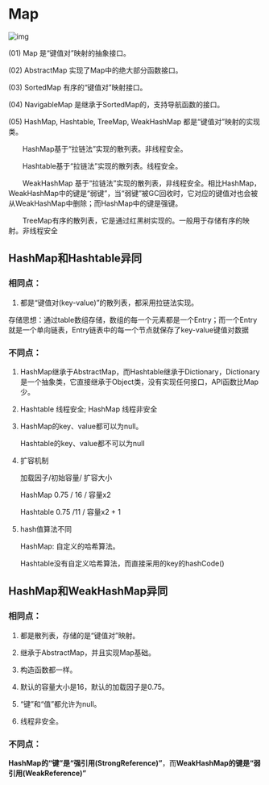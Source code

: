 # Map

![img](/.assets/map.jpg)



(01) Map 是“键值对”映射的抽象接口。

(02) AbstractMap 实现了Map中的绝大部分函数接口。

(03) SortedMap 有序的“键值对”映射接口。

(04) NavigableMap 是继承于SortedMap的，支持导航函数的接口。

(05) HashMap, Hashtable, TreeMap, WeakHashMap 都是“键值对”映射的实现类。

　　HashMap基于“拉链法”实现的散列表。非线程安全。

　　Hashtable基于“拉链法”实现的散列表。线程安全。

　　WeakHashMap 基于“拉链法”实现的散列表，非线程安全。相比HashMap，WeakHashMap中的键是“弱键”，当“弱键”被GC回收时，它对应的键值对也会被从WeakHashMap中删除；而HashMap中的键是强键。

　　TreeMap有序的散列表，它是通过红黑树实现的。一般用于存储有序的映射。非线程安全

## HashMap和Hashtable异同

### 相同点：

1. 都是“键值对(key-value)”的散列表，都采用拉链法实现。

存储思想：通过table数组存储，数组的每一个元素都是一个Entry；而一个Entry就是一个单向链表，Entry链表中的每一个节点就保存了key-value键值对数据

### 不同点：

1. HashMap继承于AbstractMap，而Hashtable继承于Dictionary，Dictionary是一个抽象类，它直接继承于Object类，没有实现任何接口，API函数比Map少。

2. Hashtable 线程安全; HashMap 线程非安全

3. HashMap的key、value都可以为null。

   Hashtable的key、value都不可以为null

4. 扩容机制

   加载因子/初始容量/ 扩容大小

   HashMap  0.75 / 16  / 容量x2

   Hashtable  0.75 /11 /  容量x2 + 1

5. hash值算法不同

   HashMap: 自定义的哈希算法。

   Hashtable没有自定义哈希算法，而直接采用的key的hashCode()

## HashMap和WeakHashMap异同

### 相同点：

1. 都是散列表，存储的是“键值对”映射。

2. 继承于AbstractMap，并且实现Map基础。

3. 构造函数都一样。

4. 默认的容量大小是16，默认的加载因子是0.75。

5. “键”和“值”都允许为null。

6. 线程非安全。

### 不同点：

​		**HashMap的“键”是“强引用(StrongReference)”**，而**WeakHashMap的键是“弱引用(WeakReference)”**